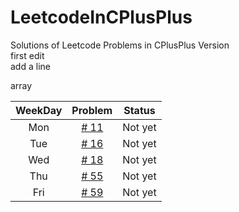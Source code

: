 # LeetcodeInCPlusPlus
Solutions of Leetcode Problems in CPlusPlus Version   
first edit   
add a line

array    

|WeekDay|Problem|Status|
|:-----:|:-----:|:----:|
|Mon|[# 11](https://leetcode.com/problems/container-with-most-water/description/)|Not yet|
|Tue|[# 16](https://leetcode.com/problems/3sum-closest/description/)|Not yet|
|Wed|[# 18](https://leetcode.com/problems/4sum/description/)|Not yet|
|Thu|[# 55](https://leetcode.com/problems/jump-game/description/)|Not yet|
|Fri|[# 59](https://leetcode.com/problems/spiral-matrix-ii/description/)|Not yet|    

